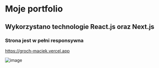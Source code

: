 # Moje portfolio

## Wykorzystano technologie React.js oraz Next.js

### Strona jest w pełni responsywna
https://groch-maciek.vercel.app

![image](https://user-images.githubusercontent.com/95743795/176665913-d2c4d14b-bfa9-4c25-9747-ce1e91f2e6be.png)
